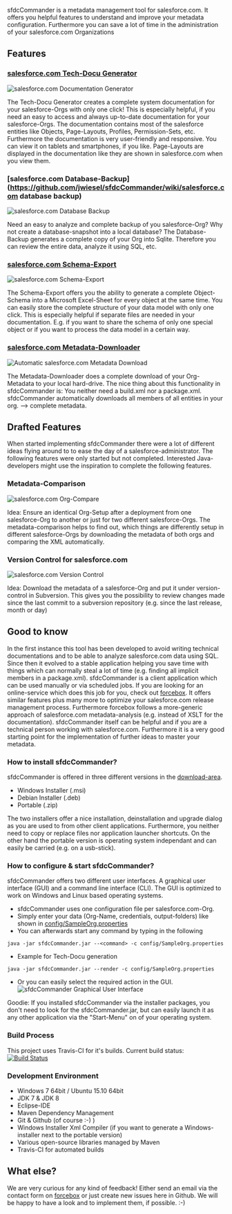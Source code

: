 sfdcCommander is a metadata management tool for salesforce.com. It offers you helpful features to understand and improve your metadata configuration. Furthermore you can save a lot of time in the administration of your salesforce.com Organizations

## Features
### [salesforce.com Tech-Docu Generator](https://github.com/jwiesel/sfdcCommander/wiki/salesforce.com-tech-docu-generator)
![salesforce.com Documentation Generator](http://static.force-box.com/img/documentation-generator.png)

The Tech-Docu Generator creates a complete system documentation for your salesforce-Orgs with only one click! This is especially helpful, if you need an easy to access and always up-to-date documentation for your salesforce-Orgs. The documentation contains most of the salesforce entities like Objects, Page-Layouts, Profiles, Permission-Sets, etc. Furthermore the documentation is very user-friendly and responsive. You can view it on tablets and smartphones, if you like. Page-Layouts are displayed in the documentation like they are shown in salesforce.com when you view them.
### [salesforce.com Database-Backup](https://github.com/jwiesel/sfdcCommander/wiki/salesforce.com database backup)
![salesforce.com Database Backup](http://static.force-box.com/img/database-backup.png)

Need an easy to analyze and complete backup of you salesforce-Org? Why not create a database-snapshot into a local database? The Database-Backup generates a complete copy of your Org into Sqlite. Therefore you can review the entire data, analyze it using SQL, etc.
### [salesforce.com Schema-Export](https://github.com/jwiesel/sfdcCommander/wiki/salesforce.com-schema-export)
![salesforce.com Schema-Export](http://static.force-box.com/img/schema-export.png)

The Schema-Export offers you the ability to generate a complete Object-Schema into a Microsoft Excel-Sheet for every object at the same time. You can easily store the complete structure of your data model with only one click. This is especially helpful if separate files are needed in your documentation. E.g. if you want to share the schema of only one special object or if you want to process the data model in a certain way. 
### [salesforce.com Metadata-Downloader](https://github.com/jwiesel/sfdcCommander/wiki/salesforce.com-automated-metadata-download)
![Automatic salesforce.com Metadata Download](http://static.force-box.com/img/metadata-download.png)

The Metadata-Downloader does a complete download of your Org-Metadata to your local hard-drive. The nice thing about this functionality in sfdcCommander is: You neither need a build.xml nor a package.xml. sfdcCommander automatically downloads all members of all entities in your org. --> complete metadata.
## Drafted Features
When started implementing sfdcCommander there were a lot of different ideas flying around to to ease the day of a salesforce-administrator. The following features were only started but not completed. Interested Java-developers might use the inspiration to complete the following features.
### Metadata-Comparison
![salesforce.com Org-Compare](http://static.force-box.com/img/compare-orgs.png)

Idea: Ensure an identical Org-Setup after a deployment from one salesforce-Org to another or just for two different salesforce-Orgs. The metadata-comparison helps to find out, which things are differently setup in different salesforce-Orgs by downloading the metadata of both orgs and comparing the XML automatically.
### Version Control for salesforce.com
![salesforce.com Version Control](http://static.force-box.com/img/version-control.png)

Idea: Download the metadata of a salesforce-Org and put it under version-control in Subversion. This gives you the possibility to review changes made since the last commit to a subversion repository (e.g. since the last release, month or day)
## Good to know
In the first instance this tool has been developed to avoid writing technical documentations and to be able to analyze salesforce.com data using SQL. Since then it evolved to a stable application helping you save time with things which can normally steal a lot of time (e.g. finding all implicit members in a package.xml). sfdcCommander is a client application which can be used manually or via scheduled jobs. If you are looking for an online-service which does this job for you, check out [forcebox](https://force-box.com/). It offers similar features plus many more to optimize your salesforce.com release management process. Furthermore forcebox follows a more-generic approach of salesforce.com metadata-analysis (e.g. instead of XSLT for the documentation). sfdcCommander itself can be helpful and if you are a technical person working with salesforce.com. Furthermore it is a very good starting point for the implementation of further ideas to master your metadata.

### How to install sfdcCommander?
sfdcCommander is offered in three different versions in the [download-area](https://github.com/jwiesel/sfdcCommander/releases).
* Windows Installer (.msi)
* Debian Installer (.deb)
* Portable (.zip)

The two installers offer a nice installation, deinstallation and upgrade dialog as you are used to from other client applications. Furthermore, you neither need to copy or replace files nor application launcher shortcuts. On the other hand the portable version is operating system independant and can easily be carried (e.g. on a usb-stick).

### How to configure & start sfdcCommander?
sfdcCommander offers two different user interfaces. A graphical user interface (GUI) and a command line interface (CLI). The GUI is optimized to work on Windows and Linux based operating systems.
* sfdcCommander uses one configuration file per salesforce.com-Org.
* Simply enter your data (Org-Name, credentials, output-folders) like shown in [config/SampleOrg.properties](https://github.com/jwiesel/sfdcCommander/blob/master/sfdcCommander/config/SampleOrg.properties)
* You can afterwards start any command by typing in the following

```Batchfile
java -jar sfdcCommander.jar --<command> -c config/SampleOrg.properties
```
* Example for Tech-Docu generation

```Batchfile
java -jar sfdcCommander.jar --render -c config/SampleOrg.properties
```
* Or you can easily select the required action in the GUI.
![sfdcCommander Graphical User Interface](http://static.force-box.com/img/sfdcCommander-userinterface.png)

Goodie: If you installed sfdcCommander via the installer packages, you don't need to look for the sfdcCommander.jar, but can easily launch it as any other application via the "Start-Menu" on of your operating system.

### Build Process
This project uses Travis-CI for it's builds.
Current build status: [![Build Status](https://travis-ci.org/jwiesel/sfdcCommander.svg?branch=master)](https://travis-ci.org/jwiesel/sfdcCommander)

### Development Environment
* Windows 7 64bit / Ubuntu 15.10 64bit
* JDK 7 & JDK 8
* Eclipse-IDE
* Maven Dependency Management
* Git & Github (of course :-) )
* Windows Installer Xml Compiler (if you want to generate a Windows-installer next to the portable version)
* Various open-source libraries managed by Maven
* Travis-CI for automated builds

## What else?
We are very curious for any kind of feedback! Either send an email via the contact form on [forcebox](https://force-box.com/) or just create new issues here in Github. We will be happy to have a look and to implement them, if possible. :-)
